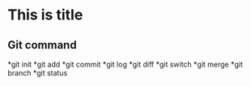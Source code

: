 # This is title

## Git command
*git init
*git add
*git commit
*git log
*git diff
*git switch
*git merge
*git branch
*git status

